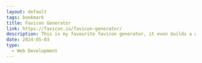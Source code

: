 ```yaml
---
layout: default
tags: bookmark
title: Favicon Generator
link: https://favicon.io/favicon-generator/
description: This is my favourite favicon generator, it even builds a web manifest for you
date: 2024-05-03
type:
  - Web Development
---
```

